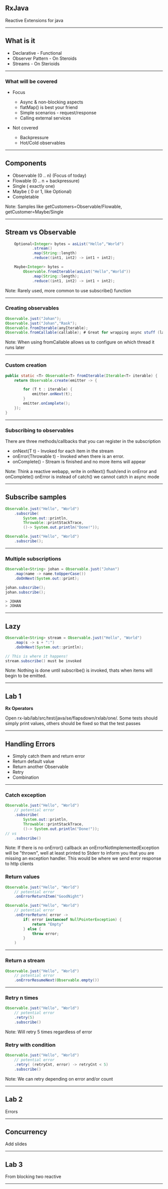 ## RxJava

Reactive Extensions for java

---

## What is it

* Declarative - Functional 
* Observer Pattern - On Steroids
* Streams - On Sterioids

---

### What will be covered

* Focus
    * Async & non-blocking aspects
    * flatMap() is best your friend
    * Simple scenarios - request/response
    * Calling external services

* Not covered
    * Backpressure
    * Hot/Cold observables

---

## Components  

* Observable  (0 .. n) (Focus of today)
* Flowable    (0 .. n + backpressure)
* Single      ( exactly one)
* Maybe       ( 0 or 1, like Optional)
* Completable 


Note: Samples like getCustomers=Observable/Flowable, getCustomer=Maybe/Single

---

## Stream vs Observable
```java
    Optional<Integer> bytes = asList("Hello","World")
            .stream()
            .map(String::length)
            .reduce((int1, int2) -> int1 + int2);

    Maybe<Integer> bytes = 
        Observable.fromIterable(asList("Hello","World"))
            .map(String::length);
            .reduce((int1, int2) -> int1 + int2);
```

Note: Rarely used, more common to use subscribe() function

---

### Creating observables

```java
Observable.just("Johan");
Observable.just("Johan","Rask");
Observable.fromIterable(anyIterable);
Observable.fromCallable(callable); # Great for wrapping async stuff (later)
```
Note: When using fromCallable allows us to configure on which thread it runs later

---

### Custom creation

```java    
public static <T> Observable<T> fromIterable(Iterable<T> iterable) {
    return Observable.create(emitter -> {

        for (T t : iterable) {
            emitter.onNext(t);
        }
        emitter.onComplete();
    });
}
```

---

### Subscribing to observables

There are three methods/callbacks that you can register in the subscription

* onNext(T t) - Invoked for each item in the stream
* onError(Throwable t) - Invoked when there is an error.
* onComplete() - Stream is finished and no more items will appear

Note: Think a reactive webapp, write in onNext() flush/end in onError and onComplete()
onError is instead of catch() we cannot catch in async mode

---

## Subscribe samples

```java
Observable.just("Hello", "World")
    .subscribe(
        System.out::println,
        Throwable::printStackTrace,
        ()-> System.out.println("Done!"));

Observable.just("Hello", "World")
    .subscribe();
```

---

### Multiple subscriptions

```java
Observable<String> johan = Observable.just("Johan")
    .map(name -> name.toUpperCase())
    .doOnNext(System.out::print);

johan.subscribe();
johan.subscribe();

> JOHAN
> JOHAN
```

---

## Lazy
```java
Observable<String> stream = Observable.just("Hello", "World")
    .map(s -> s + ":")
    .doOnNext(System.out::println);

// This is where it happens!
stream.subscribe() must be invoked

```
Note: Nothing is done until subscribe() is invoked, thats when items will begin to be emitted.

---

## Lab 1

**Rx Operators**

Open rx-lab/lab/src/test/java/se/flapsdown/rxlab/one/.
Some tests should simply print values, others should be fixed so that
the test passes

---

## Handling Errors

* Simply catch them and return error
* Return default value
* Return another Observable
* Retry
* Combination

---

### Catch exception

```java
Observable.just("Hello", "World")
    // potential error
    .subscribe(
        System.out::println,
        Throwable::printStackTrace,
        ()-> System.out.println("Done!"));
// vs
    .subscribe()
```

Note: If there is no onError() callback an onErrorNotImplementedException will be "thrown", well at least printed to Stderr to inform you that you are missing an exception handler. This would be where we send error response to http clients

### Return values

```java
Observable.just("Hello", "World")
    // potential error
    .onErrorReturnItem("GoodNight")

Observable.just("Hello", "World")
    // potential error
    .onErrorReturn( error ->
        if( error instanceof NullPointerException) {
            return "Empty"
        } else {
            throw error;
        }
    )
```

---

### Return a stream

```java
Observable.just("Hello", "World")
    // potential error
    .onErrorResumeNext(Observable.empty())
```
---

### Retry n times

```java
Observable.just("Hello", "World")
    // potential error
    .retry(5)
    .subscribe()
```
Note: Will retry 5 times regardless of error

### Retry with condition

```java
Observable.just("Hello", "World")
    // potential error
    .retry( (retryCnt, error) -> retryCnt < 5)
    .subscribe()
```
Note: We can retry depending on error and/or count

---

## Lab 2

Errors

---

## Concurrency

Add slides

---

## Lab 3

From blocking two reactive

---
